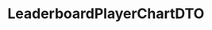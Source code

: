 #  LeaderboardPlayerChartDTO

<api-schema openapi-path="../../../api-specs/swagger-otr-api.json" name="LeaderboardPlayerChartDTO"/>